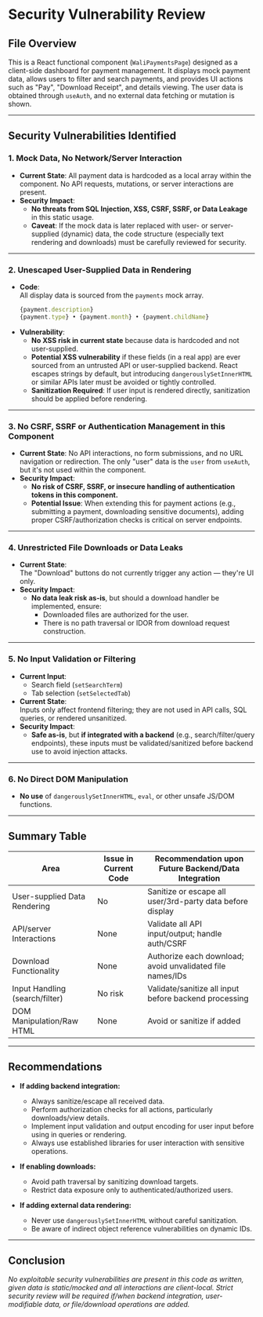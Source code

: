 # Security Vulnerability Review

## File Overview

This is a React functional component (`WaliPaymentsPage`) designed as a client-side dashboard for payment management. It displays mock payment data, allows users to filter and search payments, and provides UI actions such as "Pay", "Download Receipt", and details viewing. The user data is obtained through `useAuth`, and no external data fetching or mutation is shown.

---

## Security Vulnerabilities Identified

### 1. **Mock Data, No Network/Server Interaction**

- **Current State**: All payment data is hardcoded as a local array within the component. No API requests, mutations, or server interactions are present.
- **Security Impact**:
  - **No threats from SQL Injection, XSS, CSRF, SSRF, or Data Leakage** in this static usage.
  - **Caveat**: If the mock data is later replaced with user- or server-supplied (dynamic) data, the code structure (especially text rendering and downloads) must be carefully reviewed for security.

---

### 2. **Unescaped User-Supplied Data in Rendering**

- **Code**:  
  All display data is sourced from the `payments` mock array.
  ```jsx
  {payment.description}
  {payment.type} • {payment.month} • {payment.childName}
  ```
- **Vulnerability**:
  - **No XSS risk in current state** because data is hardcoded and not user-supplied.
  - **Potential XSS vulnerability** if these fields (in a real app) are ever sourced from an untrusted API or user-supplied backend. React escapes strings by default, but introducing `dangerouslySetInnerHTML` or similar APIs later must be avoided or tightly controlled.
  - **Sanitization Required**: If user input is rendered directly, sanitization should be applied before rendering.

---

### 3. **No CSRF, SSRF or Authentication Management in this Component**

- **Current State**: No API interactions, no form submissions, and no URL navigation or redirection. The only "user" data is the `user` from `useAuth`, but it's not used within the component.
- **Security Impact**:
  - **No risk of CSRF, SSRF, or insecure handling of authentication tokens in this component.**
  - **Potential Issue**: When extending this for payment actions (e.g., submitting a payment, downloading sensitive documents), adding proper CSRF/authorization checks is critical on server endpoints.

---

### 4. **Unrestricted File Downloads or Data Leaks**

- **Current State**:  
  The "Download" buttons do not currently trigger any action — they're UI only.
- **Security Impact**:
  - **No data leak risk as-is**, but should a download handler be implemented, ensure:
    - Downloaded files are authorized for the user.
    - There is no path traversal or IDOR from download request construction.

---

### 5. **No Input Validation or Filtering**

- **Current Input**:
  - Search field (`setSearchTerm`)
  - Tab selection (`setSelectedTab`)
- **Current State**:  
  Inputs only affect frontend filtering; they are not used in API calls, SQL queries, or rendered unsanitized.
- **Security Impact**:
  - **Safe as-is**, but **if integrated with a backend** (e.g., search/filter/query endpoints), these inputs must be validated/sanitized before backend use to avoid injection attacks.

---

### 6. **No Direct DOM Manipulation**

- **No use** of `dangerouslySetInnerHTML`, `eval`, or other unsafe JS/DOM functions.

---

## **Summary Table**

| Area                           | Issue in Current Code | Recommendation upon Future Backend/Data Integration       |
| ------------------------------ | --------------------- | --------------------------------------------------------- |
| User-supplied Data Rendering   | No                    | Sanitize or escape all user/3rd-party data before display |
| API/server Interactions        | None                  | Validate all API input/output; handle auth/CSRF           |
| Download Functionality         | None                  | Authorize each download; avoid unvalidated file names/IDs |
| Input Handling (search/filter) | No risk               | Validate/sanitize all input before backend processing     |
| DOM Manipulation/Raw HTML      | None                  | Avoid or sanitize if added                                |

---

## **Recommendations**

- **If adding backend integration:**
  - Always sanitize/escape all received data.
  - Perform authorization checks for all actions, particularly downloads/view details.
  - Implement input validation and output encoding for user input before using in queries or rendering.
  - Always use established libraries for user interaction with sensitive operations.

- **If enabling downloads:**
  - Avoid path traversal by sanitizing download targets.
  - Restrict data exposure only to authenticated/authorized users.

- **If adding external data rendering:**
  - Never use `dangerouslySetInnerHTML` without careful sanitization.
  - Be aware of indirect object reference vulnerabilities on dynamic IDs.

---

## **Conclusion**

_No exploitable security vulnerabilities are present in this code as written, given data is static/mocked and all interactions are client-local. Strict security review will be required if/when backend integration, user-modifiable data, or file/download operations are added._
